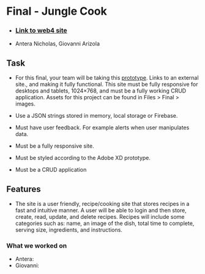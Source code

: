 # Final - Jungle Cook

- ### [Link to web4 site](https://in-info-web4.informatics.iupui.edu/~anichol/N315_final/index.html#home)
- Antera Nicholas, Giovanni Arizola

## Task

- For this final, your team will be taking this [prototype](https://xd.adobe.com/spec/000d9233-c620-4eb6-5884-adaea1a04abb-763c/). Links to an external site., and making it fully functional. This site must be fully responsive for desktops and tablets, 1024×768, and must be a fully working CRUD application. Assets for this project can be found in Files > Final > images.

- Use a JSON strings stored in memory, local storage or Firebase.
- Must have user feedback. For example alerts when user manipulates data.
- Must be a fully responsive site.
- Must be styled according to the Adobe XD prototype.
- Must be a CRUD application

## Features

- The site is a user friendly, recipe/cooking site that stores recipes in a fast and intuitive manner. A user will be able to login and then store, create, read, update, and delete recipes. Recipes will include some categories such as: name, an image of the dish, total time to complete, serving size, ingredients, and instructions.

### What we worked on

- Antera:
- Giovanni:
